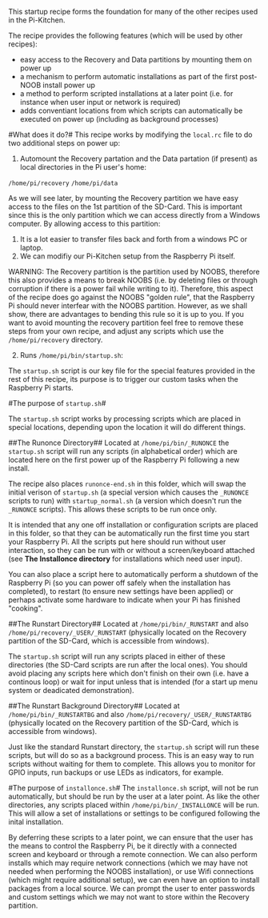 This startup recipe forms the foundation for many of the other recipes used in the Pi-Kitchen.

The recipe provides the following features (which will be used by other recipes):
- easy access to the Recovery and Data partitions by mounting them on power up
- a mechanism to perform automatic installations as part of the first post-NOOB install power up
- a method to perform scripted installations at a later point (i.e. for instance when user input or network is required)
- adds conventiant locations from which scripts can automatically be executed on power up (including as background processes)

#What does it do?#
This recipe works by modifying the `local.rc` file to do two additional steps on power up:

1. Automount the Recovery partation and the Data partation (if present) as local directories in the Pi user's home:

`/home/pi/recovery`
`/home/pi/data`

As we will see later, by mounting the Recovery partition we have easy access to the files on the 1st partition of the SD-Card.  This is important since this is the only partition which we can access directly from a Windows computer.
By allowing access to this partition:
1. It is a lot easier to transfer files back and forth from a windows PC or laptop.
2. We can modifiy our Pi-Kitchen setup from the Raspberry Pi itself.

WARNING: The Recovery partition is the partition used by NOOBS, therefore this also provides a means to break NOOBS (i.e. by deleting files or through corruption if there is a power fail while writing to it).  Therefore, this aspect of the recipe does go against the NOOBS "golden rule", that the Raspberry Pi should never interfear with the NOOBS partition.  However, as we shall show, there are advantages to bending this rule so it is up to you.  If you want to avoid mounting the recovery partition feel free to remove these steps from your own recipe, and adjust any scripts which use the `/home/pi/recovery` directory.

2. Runs `/home/pi/bin/startup.sh`:

The `startup.sh` script is our key file for the special features provided in the rest of this recipe, its purpose is to trigger our custom tasks when the Raspberry Pi starts.


#The purpose of `startup.sh`#

The `startup.sh` script works by processing scripts which are placed in special locations, depending upon the location it will do different things.

##The Runonce Directory##
Located at `/home/pi/bin/_RUNONCE` the `startup.sh` script will run any scripts (in alphabetical order) which are located here on the first power up of the Raspberry Pi following a new install.

The recipe also places `runonce-end.sh` in this folder, which will swap the initial verison of `startup.sh` (a special version which causes the `_RUNONCE` scripts to run) with `startup_normal.sh` (a version which doesn't run the `_RUNONCE` scripts).  This allows these scripts to be run once only.

It is intended that any one off installation or configuration scripts are placed in this folder, so that they can be automatically run the first time you start your Raspberry Pi.  All the scripts put here should run without user interaction, so they can be run with or without a screen/keyboard attached (see **The Installonce directory** for installations which need user input).

You can also place a script here to automatically perform a shutdown of the Raspberry Pi (so you can power off safely when the installation has completed), to restart (to ensure new settings have been applied) or perhaps activate some hardware to indicate when your Pi has finished "cooking".

##The Runstart Directory##
Located at `/home/pi/bin/_RUNSTART` and also `/home/pi/recovery/_USER/_RUNSTART` (physically located on the Recovery partition of the SD-Card, which is accessible from windows).

The `startup.sh` script will run any scripts placed in either of these directories (the SD-Card scripts are run after the local ones).    You should avoid placing any scripts here which don't finish on their own (i.e. have a continous loop) or wait for input unless that is intended (for a start up menu system or deadicated demonstration).

##The Runstart Background Directory##
Located at `/home/pi/bin/_RUNSTARTBG` and also `/home/pi/recovery/_USER/_RUNSTARTBG` (physically located on the Recovery partition of the SD-Card, which is accessible from windows).

Just like the standard Runstart directory, the `startup.sh` script will run these scripts, but will do so as a background process.  This is an easy way to run scripts without waiting for them to complete.  This allows you to monitor for GPIO inputs, run backups or use LEDs as indicators, for example.

#The purpose of `installonce.sh`#
The `installonce.sh` script, will not be run automatically, but should be run by the user at a later point.  As like the other directories, any scripts placed within `/home/pi/bin/_INSTALLONCE` will be run.
This will allow a set of installations or settings to be configured following the inital installation.

By deferring these scripts to a later point, we can ensure that the user has the means to control the Raspberry Pi, be it directly with a connected screen and keyboard or through a remote connection.  We can also perform installs which may require network connections (which we may have not needed when performing the NOOBS installation), or use Wifi connections (which might require additional setup), we can even have an option to install packages from a local source.  We can prompt the user to enter passwords and custom settings which we may not want to store within the Recovery partition.